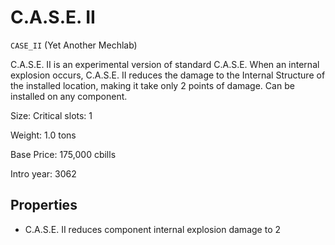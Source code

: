 # C.A.S.E. II

`CASE_II` (Yet Another Mechlab)

C.A.S.E. II is an experimental version of standard C.A.S.E. When an internal explosion occurs, C.A.S.E. II reduces the damage to the Internal Structure of the installed location, making it take only 2 points of damage. Can be installed on any component.

Size: Critical slots: 1

Weight: 1.0 tons

Base Price: 175,000 cbills

Intro year: 3062

## Properties
* C.A.S.E. II reduces component internal explosion damage to 2
